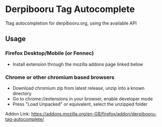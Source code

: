 # Derpibooru Tag Autocomplete
Ttag autocompletion for derpibooru.org, using the available API

## Usage
### Firefox Desktop/Mobile (or Fennec)
- Install extension through the mozilla addons page linked below
### Chrome or other chromium based browsers
- Download chromium zip from latest release, unzip into a known directory
- Go to chrome://extensions in your browser, enable developer mode
- Press "Load Unpacked" or equivalent, select the unzipped folder

Addon Link: https://addons.mozilla.org/en-GB/firefox/addon/derpibooru-tag-autocomplete/

